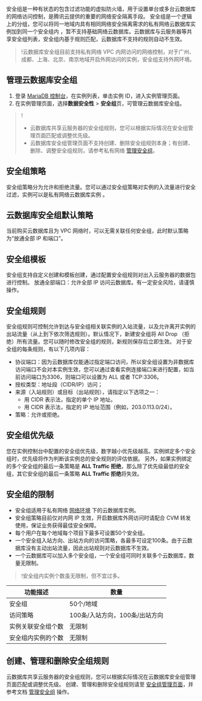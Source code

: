 安全组是一种有状态的包含过滤功能的虚拟防火墙，用于设置单台或多台云数据库的网络访问控制，是腾讯云提供的重要的网络安全隔离手段。
安全组是一个逻辑上的分组，您可以将同一地域内具有相同网络安全隔离需求的私有网络云数据库实例加到同一个安全组内 ，暂不支持基础网络云数据库。云数据库与云服务器等共享安全组列表，安全组内基于规则匹配，云数据库不支持的规则自动不生效。
>!云数据库安全组目前支持私有网络 VPC 内网访问的网络控制，对于广州、成都、上海、北京、南京地域开启外网访问的实例，安全组支持外网环境。

## 管理云数据库安全组
1. 登录 [MariaDB 控制台](https://console.cloud.tencent.com/mariadb)，在实例列表，单击实例 ID，进入实例管理页面。
2. 在实例管理页面，选择**数据安全性** > **安全组**页，可管理云数据库安全组。
>!
>- 云数据库共享云服务器的安全组规则，您可以根据实际情况在安全组管理页面匹配或调整优先级。
>- 云数据库安全组管理页面不支持创建、删除安全组规则本身；有创建、删除、调整安全组规则，请参考私有网络 [管理安全组](https://cloud.tencent.com/document/product/215/20398)。

## 安全组策略
安全组策略分为允许和拒绝流量。您可以通过安全组策略对实例的入流量进行安全过滤，实例可以是私有网络云数据库实例 。

## 云数据库安全组默认策略
当前购买云数据库且为 VPC 网络时，可以无需关联任何安全组，此时默认策略为“放通全部 IP 和端口”。

## 安全组模板
安全组支持自定义创建和模板创建，通过配置安全组规则对出入云服务器的数据包进行控制。
放通全部端口：允许全部 IP 访问云数据库。有一定安全风险，请谨慎操作。

## 安全组规则
安全组规则可控制允许到达与安全组相关联实例的入站流量，以及允许离开实例的出站流量（从上到下依次筛选规则）。默认情况下，新建安全组将 All Drop （拒绝）所有流量。您可以随时修改安全组的规则，新规则保存后立即生效。
对于安全组的每条规则，有以下几项内容：
- 协议端口：因为云数据库仅能通过指定端口访问，所以安全组设置为非数据库访问端口不会对本实例生效，您可以通过查看实例连接端口来进行配置，如当前访问端口为3306，则端口可以设置为 ALL 或者 TCP:3306。
- 授权类型：地址段（CIDR/IP）访问；
- 来源（入站规则）或目标（出站规则），请指定以下选项之一：
    - 用 CIDR 表示法，指定的单个 IP 地址。
    - 用 CIDR 表示法，指定的 IP 地址范围（例如，203.0.113.0/24）。
- 策略：允许或拒绝。

## 安全组优先级
您在实例控制台中配置的安全组优先级，数字越小优先级越高。实例绑定多个安全组时，优先级将作为判断该实例总的安全规则的评估依据。
另外，如果实例绑定的多个安全组的最后一条策略是 **ALL Traffic 拒绝**，那么除了优先级最低的安全组，其它安全组的最后一条策略 **ALL Traffic 拒绝**将失效。

## 安全组的限制
- 安全组适用于私有网络 [网络环境](/doc/product/213/5227) 下的云数据库实例。
- 安全组策略目前仅对内网 IP 生效，开启数据库外网访问时请配合 CVM 转发使用，保证业务获得最佳安全保障。
- 每个用户在每个地域每个项目下最多可设置50个安全组。
- 一个安全组入站方向、出站方向的访问策略，各最多可设定100条。由于云数据库没有主动出站流量，因此出站规则对云数据库不生效。
- 一个云数据库可以加入多个安全组，一个安全组可同时关联多个云数据库，数量无限制。

>!安全组内实例个数虽无限制，但不宜过多。

| 功能描述 | 数量 | 
|---------|---------|
| 安全组 | 50个/地域 |
| 访问策略 | 100条/入站方向，100条/出站方向 |
| 实例关联安全组个数 | 无限制 |
| 安全组内实例的个数| 无限制 |

## 创建、管理和删除安全组规则
云数据库共享云服务器的安全组规则，您可以根据实际情况在云数据库安全组管理页面匹配或调整优先级。
创建、管理和删除安全组规则请至 [安全组管理页面](https://console.cloud.tencent.com/cvm/securitygroup)，并参考文档 [管理安全组](https://cloud.tencent.com/document/product/215/20398) 操作。
